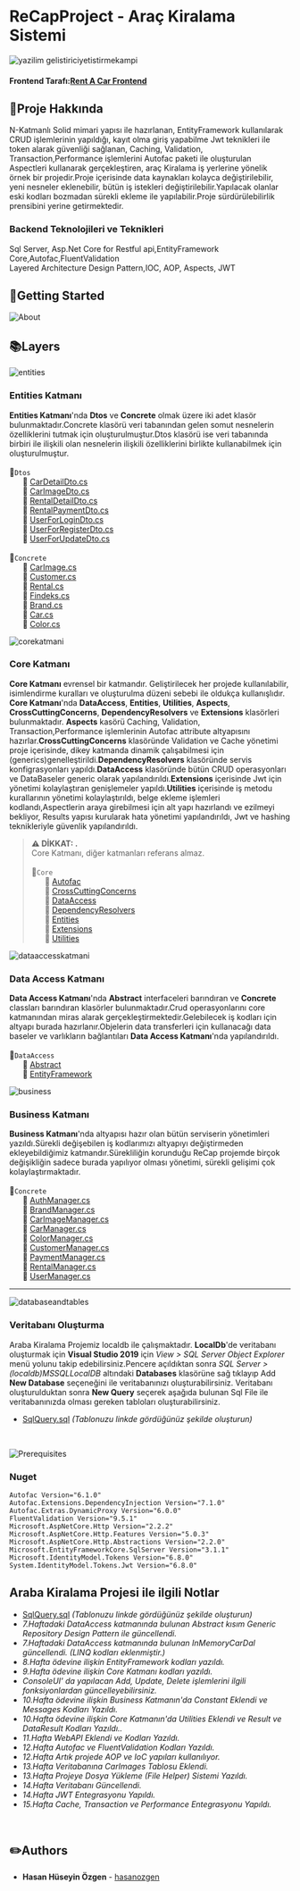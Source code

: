 # ReCapProject - Araç Kiralama Sistemi 
![yazilim gelistiriciyetistirmekampi](https://user-images.githubusercontent.com/16624085/117002814-b7275680-acec-11eb-9d5b-2cc18f86d025.png)

#### Frontend Tarafı:[Rent A Car Frontend](https://github.com/hashus12/ReCapProject-Angular "Rent A Car Frontend")

## :pushpin:Proje Hakkında
N-Katmanlı Solid mimari yapısı ile hazırlanan, EntityFramework kullanılarak CRUD işlemlerinin yapıldığı, kayıt olma giriş yapabilme Jwt teknikleri ile token alarak güvenliği sağlanan, Caching, Validation, Transaction,Performance işlemlerini Autofac paketi ile oluşturulan Aspectleri kullanarak gerçekleştiren,
araç Kiralama iş yerlerine yönelik örnek bir projedir.Proje içerisinde data kaynakları kolayca değiştirilebilir, yeni nesneler eklenebilir, bütün iş istekleri değiştirilebilir.Yapılacak olanlar eski kodları bozmadan sürekli ekleme ile yapılabilir.Proje sürdürülebilirlik prensibini yerine getirmektedir.

### Backend Teknolojileri ve Teknikleri
Sql Server, Asp.Net Core for Restful api,EntityFramework Core,Autofac,FluentValidation
<br>Layered Architecture Design Pattern,IOC, AOP, Aspects, JWT

## :pushpin:Getting Started
![About](https://user-images.githubusercontent.com/16624085/117002846-c27a8200-acec-11eb-98bb-0316777e8a05.png)
<br>
## :books:Layers  
![entities](https://i.ibb.co/LJn8Y9X/Ads-z-tasar-m.jpg)
### Entities Katmanı
**Entities Katmanı**'nda **Dtos** ve **Concrete** olmak üzere iki adet klasör bulunmaktadır.Concrete klasörü veri tabanından gelen somut nesnelerin özelliklerini tutmak için oluşturulmuştur.Dtos klasörü ise veri tabanında birbiri ile ilişkili olan nesnelerin ilişkili özelliklerini birlikte kullanabilmek için oluşturulmuştur.
<br><br>:file_folder:`Dtos`  
&nbsp;&nbsp;&nbsp;&nbsp;&nbsp;&nbsp;:page_facing_up: [CarDetailDto.cs](https://github.com/hashus12/ReCapProject-Backend/blob/master/Entities/DTOs/CarDetailDto.cs)
<br>&nbsp;&nbsp;&nbsp;&nbsp;&nbsp;&nbsp;:page_facing_up: [CarImageDto.cs](https://github.com/hashus12/ReCapProject-Backend/blob/master/Entities/DTOs/CarImageDto.cs) 
<br>&nbsp;&nbsp;&nbsp;&nbsp;&nbsp;&nbsp;:page_facing_up: [RentalDetailDto.cs](https://github.com/hashus12/ReCapProject-Backend/blob/master/Entities/DTOs/RentalDetailDto.cs)
<br>&nbsp;&nbsp;&nbsp;&nbsp;&nbsp;&nbsp;:page_facing_up: [RentalPaymentDto.cs](https://github.com/hashus12/ReCapProject-Backend/blob/master/Entities/DTOs/RentalPaymentDto.cs) 
<br>&nbsp;&nbsp;&nbsp;&nbsp;&nbsp;&nbsp;:page_facing_up: [UserForLoginDto.cs](https://github.com/hashus12/ReCapProject-Backend/blob/master/Entities/DTOs/UserForLoginDto.cs) 
<br>&nbsp;&nbsp;&nbsp;&nbsp;&nbsp;&nbsp;:page_facing_up: [UserForRegisterDto.cs](https://github.com/hashus12/ReCapProject-Backend/blob/master/Entities/DTOs/UserForRegisterDto.cs)
<br>&nbsp;&nbsp;&nbsp;&nbsp;&nbsp;&nbsp;:page_facing_up: [UserForUpdateDto.cs](https://github.com/hashus12/ReCapProject-Backend/blob/master/Entities/DTOs/UserForUpdateDto.cs) 
<br> <br> :file_folder:`Concrete`  
&nbsp;&nbsp;&nbsp;&nbsp;&nbsp;&nbsp;:page_facing_up: [CarImage.cs](https://github.com/hashus12/ReCapProject-Backend/blob/master/Entities/Concrete/CarImage.cs) 
<br>&nbsp;&nbsp;&nbsp;&nbsp;&nbsp;&nbsp;:page_facing_up: [Customer.cs](https://github.com/hashus12/ReCapProject-Backend/blob/master/Entities/Concrete/Customer.cs) 
<br>&nbsp;&nbsp;&nbsp;&nbsp;&nbsp;&nbsp;:page_facing_up: [Rental.cs](https://github.com/hashus12/ReCapProject-Backend/blob/master/Entities/Concrete/Rental.cs) 
<br>&nbsp;&nbsp;&nbsp;&nbsp;&nbsp;&nbsp;:page_facing_up: [Findeks.cs](https://github.com/hashus12/ReCapProject-Backend/blob/master/Entities/Concrete/Findeks.cs) 
<br>&nbsp;&nbsp;&nbsp;&nbsp;&nbsp;&nbsp;:page_facing_up: [Brand.cs](https://github.com/hashus12/ReCapProject-Backend/blob/master/Entities/Concrete/Brand.cs)  
&nbsp;&nbsp;&nbsp;&nbsp;&nbsp;&nbsp;:page_facing_up: [Car.cs](https://github.com/hashus12/ReCapProject-Backend/blob/master/Entities/Concrete/Car.cs)  
&nbsp;&nbsp;&nbsp;&nbsp;&nbsp;&nbsp;:page_facing_up: [Color.cs](https://github.com/hashus12/ReCapProject-Backend/blob/master/Entities/Concrete/Color.cs)  

![corekatmani](https://i.ibb.co/0npPtyq/Ads-z-tasar-m-1.jpg)
###  Core Katmanı
**Core Katmanı** evrensel bir katmandır. Geliştirilecek her projede kullanılabilir, isimlendirme kuralları ve oluşturulma düzeni sebebi ile oldukça kullanışlıdır. **Core Katmanı**'nda **DataAccess**, **Entities**, **Utilities**, **Aspects**, **CrossCuttingConcerns**, **DependencyResolvers** ve **Extensions** klasörleri bulunmaktadır.
**Aspects** kasörü Caching, Validation, Transaction,Performance işlemlerinin Autofac attribute altyapısını hazırlar.**CrossCuttingConcerns** klasöründe Validation ve Cache yönetimi proje içerisinde, dikey katmanda dinamik çalışabilmesi için (generics)genelleştirildi.**DependencyResolvers** klasöründe servis konfigrasyonları yapıldı.**DataAccess** klasöründe bütün CRUD operasyonları ve DataBaseler generic olarak yapılandırıldı.**Extensions** içerisinde Jwt için yönetimi kolaylaştıran genişlemeler yapıldı.**Utilities** içerisinde iş metodu kurallarının yönetimi kolaylaştırıldı, belge ekleme işlemleri kodlandı,Aspectlerin araya girebilmesi için alt yapı hazırlandı ve ezilmeyi bekliyor, Results yapısı kurularak hata yönetimi yapılandırıldı, Jwt ve hashing teknikleriyle güvenlik yapılandırıldı.
> **⚠ DİKKAT: .**  
> Core Katmanı, diğer katmanları referans almaz.
<br> <br> :file_folder:`Core`  
&nbsp;&nbsp;&nbsp;&nbsp;&nbsp;&nbsp;:page_facing_up: [Autofac](https://github.com/hashus12/ReCapProject-Backend/tree/master/Core/Aspects/Autofac) 
<br>&nbsp;&nbsp;&nbsp;&nbsp;&nbsp;&nbsp;:page_facing_up: [CrossCuttingConcerns](https://github.com/hashus12/ReCapProject-Backend/tree/master/Core/CrossCuttingConcerns) 
<br>&nbsp;&nbsp;&nbsp;&nbsp;&nbsp;&nbsp;:page_facing_up: [DataAccess](https://github.com/hashus12/ReCapProject-Backend/tree/master/Core/DataAccess) 
<br>&nbsp;&nbsp;&nbsp;&nbsp;&nbsp;&nbsp;:page_facing_up: [DependencyResolvers](https://github.com/hashus12/ReCapProject-Backend/tree/master/Core/DependencyResolvers)  
&nbsp;&nbsp;&nbsp;&nbsp;&nbsp;&nbsp;:page_facing_up: [Entities](https://github.com/hashus12/ReCapProject-Backend/tree/master/Core/Entities)  
&nbsp;&nbsp;&nbsp;&nbsp;&nbsp;&nbsp;:page_facing_up: [Extensions](https://github.com/hashus12/ReCapProject-Backend/tree/master/Core/Extensions)  
&nbsp;&nbsp;&nbsp;&nbsp;&nbsp;&nbsp;:page_facing_up: [Utilities](https://github.com/hashus12/ReCapProject-Backend/tree/master/Core/Utilities)  

![dataaccesskatmani](https://i.ibb.co/BgJVzpy/Data-Access.jpg)
###  Data Access Katmanı
**Data Access Katmanı**'nda **Abstract** interfaceleri barındıran ve **Concrete** classları barındıran klasörler bulunmaktadır.Crud operasyonlarını core katmanından miras alarak gerçekleştirmektedir.Gelebilecek iş kodları için altyapı burada hazırlanır.Objelerin data transferleri için kullanacağı data baseler ve varlıkların bağlantıları **Data Access Katmanı**'nda yapılandırıldı.
<br> <br> :file_folder:`DataAccess` 
<br>&nbsp;&nbsp;&nbsp;&nbsp;&nbsp;&nbsp;:page_facing_up: [Abstract](https://github.com/hashus12/ReCapProject-Backend/tree/master/DataAccess/Abstract)  
&nbsp;&nbsp;&nbsp;&nbsp;&nbsp;&nbsp;:page_facing_up: [EntityFramework](https://github.com/hashus12/ReCapProject-Backend/tree/master/DataAccess/Concrete/EntityFramework)  

![business](https://i.ibb.co/nmb6m8y/Data-Access.png)
###  Business Katmanı
**Business Katmanı**'nda altyapısı hazır olan bütün serviserin yönetimleri yazıldı.Sürekli değişebilen iş kodlarımızı altyapıyı değiştirmeden ekleyebildiğimiz katmandır.Sürekliliğin korunduğu ReCap projemde birçok değişikliğin sadece burada yapılıyor olması yönetimi, sürekli gelişimi çok kolaylaştırmaktadır.
<br> <br> :file_folder:`Concrete`
<br>&nbsp;&nbsp;&nbsp;&nbsp;&nbsp;&nbsp;:page_facing_up: [AuthManager.cs](https://github.com/hashus12/ReCapProject-Backend/blob/master/Business/Concrete/AuthManager.cs)
<br> &nbsp;&nbsp;&nbsp;&nbsp;&nbsp;&nbsp;:page_facing_up: [BrandManager.cs](https://github.com/hashus12/ReCapProject-Backend/blob/master/Business/Concrete/BrandManager.cs)
<br> &nbsp;&nbsp;&nbsp;&nbsp;&nbsp;&nbsp;:page_facing_up: [CarImageManager.cs](https://github.com/hashus12/ReCapProject-Backend/blob/master/Business/Concrete/CarImageManager.cs)
<br> &nbsp;&nbsp;&nbsp;&nbsp;&nbsp;&nbsp;:page_facing_up: [CarManager.cs](https://github.com/hashus12/ReCapProject-Backend/blob/master/Business/Concrete/CarManager.cs)
<br>&nbsp;&nbsp;&nbsp;&nbsp;&nbsp;&nbsp;:page_facing_up: [ColorManager.cs](https://github.com/hashus12/ReCapProject-Backend/blob/master/Business/Concrete/ColorManager.cs)
<br>&nbsp;&nbsp;&nbsp;&nbsp;&nbsp;&nbsp;:page_facing_up: [CustomerManager.cs](https://github.com/hashus12/ReCapProject-Backend/blob/master/Business/Concrete/CustomerManager.cs)
<br>&nbsp;&nbsp;&nbsp;&nbsp;&nbsp;&nbsp;:page_facing_up: [PaymentManager.cs](https://github.com/hashus12/ReCapProject-Backend/blob/master/Business/Concrete/PaymentManager.cs)
<br>&nbsp;&nbsp;&nbsp;&nbsp;&nbsp;&nbsp;:page_facing_up: [RentalManager.cs](https://github.com/hashus12/ReCapProject-Backend/blob/master/Business/Concrete/RentalManager.cs)
<br>&nbsp;&nbsp;&nbsp;&nbsp;&nbsp;&nbsp;:page_facing_up: [UserManager.cs](https://github.com/hashus12/ReCapProject-Backend/blob/master/Business/Concrete/UserManager.cs)

* * *

![databaseandtables](https://user-images.githubusercontent.com/16624085/117002547-58fa7380-acec-11eb-9d13-9b8ac5f4532b.png)
###  Veritabanı Oluşturma 
Araba Kiralama Projemiz localdb ile çalışmaktadır. **LocalDb**'de veritabanı oluşturmak için **Visual Studio 2019** için *View > SQL Server Object Explorer* menü yolunu takip edebilirsiniz.Pencere açıldıktan sonra *SQL Server > (localdb)MSSQLLocalDB* altındaki **Databases** klasörüne sağ tıklayıp Add **New Database** seçeneğini ile veritabanınızı oluşturabilirsiniz. Veritabanı oluşturulduktan sonra **New Query** seçerek aşağıda bulunan Sql File ile veritabanınızda olması gereken tabloları oluşturabilirsiniz.  
- [SqlQuery.sql](https://github.com/hashus12/ReCapProject-Backend/blob/master/SQLQuery.sql) *(Tablonuzu linkde gördüğünüz şekilde oluşturun)*
<br>

![Prerequisites](https://user-images.githubusercontent.com/16624085/117002602-6fa0ca80-acec-11eb-8d9e-7a52a6035403.png)
### Nuget
```
Autofac Version="6.1.0"
Autofac.Extensions.DependencyInjection Version="7.1.0"
Autofac.Extras.DynamicProxy Version="6.0.0"
FluentValidation Version="9.5.1"
Microsoft.AspNetCore.Http Version="2.2.2"
Microsoft.AspNetCore.Http.Features Version="5.0.3"
Microsoft.AspNetCore.Http.Abstractions Version="2.2.0"
Microsoft.EntityFrameworkCore.SqlServer Version="3.1.1"
Microsoft.IdentityModel.Tokens Version="6.8.0"
System.IdentityModel.Tokens.Jwt Version="6.8.0"
```


## Araba Kiralama Projesi ile ilgili Notlar
- [SqlQuery.sql](https://github.com/hashus12/ReCapProject-Backend/blob/master/SQLQuery.sql) *(Tablonuzu linkde gördüğünüz   şekilde oluşturun)*
- *7.Haftadaki DataAccess katmanında bulunan Abstract kısım Generic Repository Design Pattern ile güncellendi.*
- *7.Haftadaki DataAccess katmanında bulunan InMemoryCarDal güncellendi. (LINQ kodları eklenmiştir.)*
- *8.Hafta ödevine ilişkin EntityFramework kodları yazıldı.*
- *9.Hafta ödevine ilişkin Core Katmanı kodları yazıldı.*
- *ConsoleUI' da yapılacan Add, Update, Delete işlemlerini ilgili fonksiyonlardan güncelleyebilirsiniz.*
- *10.Hafta ödevine ilişkin Business Katmanın'da Constant Eklendi ve Messages Kodları Yazıldı.* 
- *10.Hafta ödevine ilişkin Core Katmanın'da Utilities Eklendi ve Result ve DataResult Kodları Yazıldı..* 
- *11.Hafta WebAPI Eklendi ve Kodları Yazıldı.*
- *12.Hafta Autofac ve FluentValidation Kodları Yazıldı.*
- *12.Hafta Artık projede AOP ve IoC yapıları kullanılıyor.*
- *13.Hafta Veritabanına CarImages Tablosu Eklendi.*
- *13.Hafta Projeye Dosya Yükleme (File Helper) Sistemi Yazıldı.*
- *14.Hafta Veritabanı Güncellendi.*
- *14.Hafta JWT Entegrasyonu Yapıldı.*
- *15.Hafta Cache, Transaction ve Performance Entegrasyonu Yapıldı.*
<br>

## :pencil2:Authors
* **Hasan Hüseyin Özgen** - [hasanozgen](https://github.com/hashus12)
